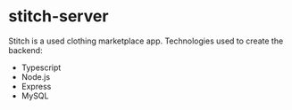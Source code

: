 # stitch-server

Stitch is a used clothing marketplace app. 
Technologies used to create the backend:
  - Typescript
  - Node.js
  - Express
  - MySQL

